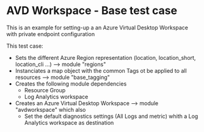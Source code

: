 # AVD Workspace - Base test case

This is an example for setting-up a an Azure Virtual Desktop Workspace with private endpoint configuration  

This test case:
- Sets the different Azure Region representation (location, location_short, location_cli ...) --> module "regions"
- Instanciates a map object with the common Tags ot be applied to all resources --> module "base_tagging"
- Creates the following module dependencies
    - Resource Group
    - Log Analytics workspace
- Creates an Azure Virtual Desktop Workspace --> module "avdworkspace" which also
    - Set the default diagnostics settings (All Logs and metric) whith a Log Analytics workspace as destination

<!-- BEGIN_AUTOMATED_TF_DOCS_BLOCK -->

<!-- END_AUTOMATED_TF_DOCS_BLOCK -->
